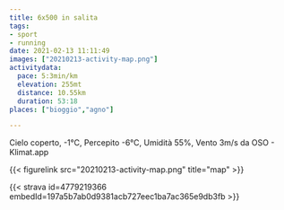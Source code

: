 ```yaml
---
title: 6x500 in salita
tags:
- sport
- running
date: 2021-02-13 11:11:49
images: ["20210213-activity-map.png"]
activitydata:
  pace: 5:3min/km
  elevation: 255mt
  distance: 10.55km
  duration: 53:18
places: ["bioggio","agno"]

---
```


Cielo coperto, -1°C, Percepito -6°C, Umidità 55%, Vento 3m/s da OSO - Klimat.app



{{< figurelink src="20210213-activity-map.png" title="map" >}}


{{< strava id=4779219366 embedId=197a5b7ab0d9381acb727eec1ba7ac365e9db3fb >}}
